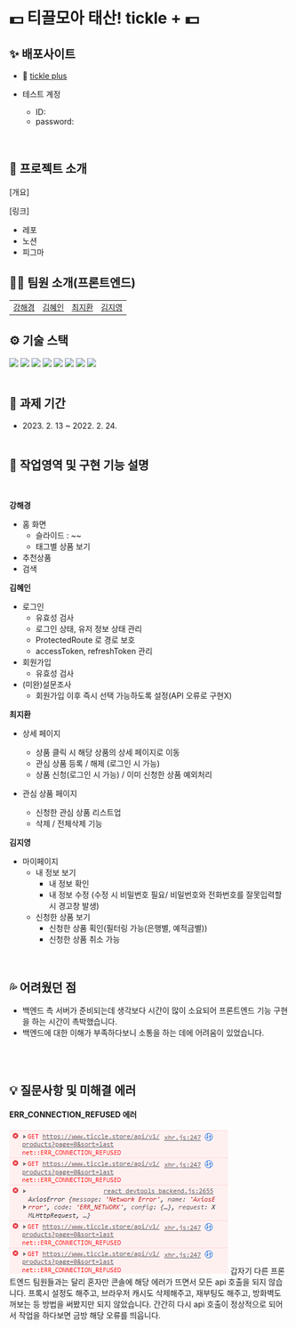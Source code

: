 # 💵 **티끌모아 태산! tickle +** 💵

## ✨ 배포사이트

- 🔗 [tickle plus](https://tickleplus.netlify.app)

- 테스트 계정
  - ID:
  - password:

<br />

## 🌱 프로젝트 소개

[개요]

[링크]

- 레포
- 노션
- 피그마

## 👩‍💻 팀원 소개(프론트엔드)

<table>
  <tbody>
    <!-- <tr>
  <td align="center"><a href="https://github.com/hae9"><img src="" width="150px;" /></a></td>
  <td align="center"><a href="https://github.com/Hyeeeein"><img src="" width="150px;" /></a></td>
  <td align="center"><a href="https://github.com/hwanky"><img src="" width="150px;" /></a></td>
  <td align="center"><a href="https://github.com/dreamchach"><img src="" width="150px;" /></a></td>
  </tr> -->
  <tr>
  <td align="center"><a href="https://github.com/hae9">강해경</a></td>
  <td align="center"><a href="https://github.com/Hyeeeein">김혜인</a></td>
  <td align="center"><a href="https://github.com/hwanky">최지환</a></td>
  <td align="center"><a href="https://github.com/dreamchach">김지영</a></td>
 </tr>
  </tbody>
</table>

## ⚙ 기술 스택

<div>
<img src="https://img.shields.io/badge/React-61DAFB?style=for-the-badge&logo=React&logoColor=black">
<img src="https://img.shields.io/badge/vite-646CFF?style=for-the-badge&logo=vite&logoColor=white">
<img src="https://img.shields.io/badge/Axios-5A29E4?style=for-the-badge&logo=Axios&logoColor=white">
<img src="https://img.shields.io/badge/tailwind css-06B6D4?style=for-the-badge&logo=tailwindcss&logoColor=white">
<img src="https://img.shields.io/badge/github-181717?style=for-the-badge&logo=github&logoColor=white">
<img src="https://img.shields.io/badge/netlify-00C7B7?style=for-the-badge&logo=netlify&logoColor=white">
<img src="https://img.shields.io/badge/prettier-F7B93E?style=for-the-badge&logo=prettier&logoColor=black">
<img src="https://img.shields.io/badge/eslint-4B32C3?style=for-the-badge&logo=eslint&logoColor=white">
<br /><br />
</div>

## 📆 과제 기간

- <p>2023. 2. 13 ~ 2022. 2. 24.
  <br/><br/>

## 📌 작업영역 및 구현 기능 설명

<br/>

<b>강해경</b>

- 홈 화면
  - 슬라이드 : ~~
  - 태그별 상품 보기
- 추천상품
- 검색

<b>김혜인</b>

- 로그인
  - 유효성 검사
  - 로그인 상태, 유저 정보 상태 관리
  - ProtectedRoute 로 경로 보호
  - accessToken, refreshToken 관리
- 회원가입
  - 유효성 검사
- (미완)설문조사
  - 회원가입 이후 즉시 선택 가능하도록 설정(API 오류로 구현X)

<b>최지환</b>

- 상세 페이지
    - 상품 클릭 시 해당 상품의 상세 페이지로 이동
    - 관심 상품 등록 / 해제 (로그인 시 가능)
    - 상품 신청(로그인 시 가능) / 이미 신청한 상품 예외처리
    
- 관심 상품 페이지
    - 신청한 관심 상품 리스트업
    - 삭제 / 전체삭제 기능

<b>김지영</b>

- 마이페이지
  - 내 정보 보기
    - 내 정보 확인
    - 내 정보 수정 (수정 시 비밀번호 필요/ 비밀번호와 전화번호를 잘못입력할 시 경고창 발생)
  - 신청한 상품 보기
    - 신청한 상품 획인(필터링 가능(은행별, 예적금별))
    - 신청한 상품 취소 가능

<br/>

## 💦 어려웠던 점

- 백엔드 측 서버가 준비되는데 생각보다 시간이 많이 소요되어 프론트엔드 기능 구현을 하는 시간이 촉박했습니다.
- 백엔드에 대한 이해가 부족하다보니 소통을 하는 데에 어려움이 있었습니다.

<br/><br/>

## 💡 질문사항 및 미해결 에러

#### ERR_CONNECTION_REFUSED 에러

![](src/assets/images/README_error.png)
갑자기 다른 프론트엔드 팀원들과는 달리 혼자만 콘솔에 해당 에러가 뜨면서 모든 api 호출을 되지 않습니다. 프록시 설정도 해주고, 브라우저 캐시도 삭제해주고, 재부팅도 해주고, 방화벽도 꺼보는 등 방법을 써봤지만 되지 않았습니다. 간간히 다시 api 호출이 정상적으로 되어서 작업을 하다보면 금방 해당 오류를 띄웁니다.
